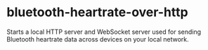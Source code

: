 # bluetooth-heartrate-over-http
Starts a local HTTP server and WebSocket server used for sending Bluetooth heartrate data across devices on your local network.
